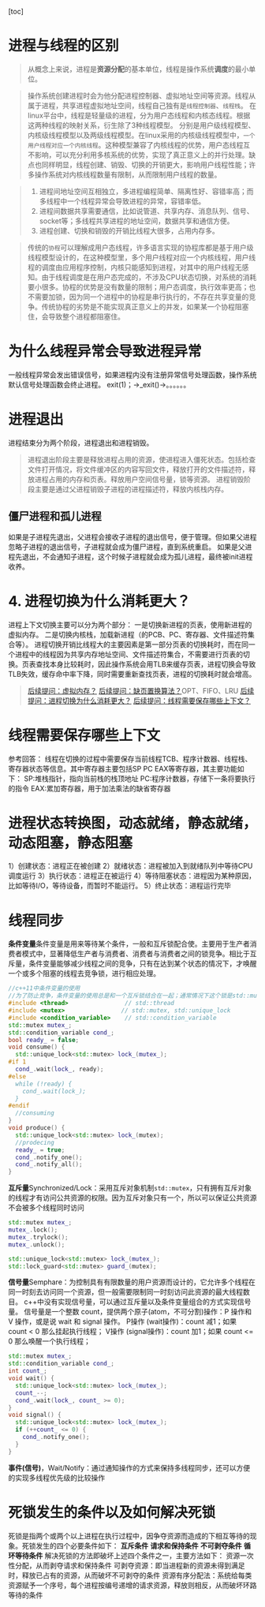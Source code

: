 [toc]

# 进程与线程的区别
> 从概念上来说，<span id="什么是进程"></span>进程是**资源分配**的基本单位，<span id="什么是线程"></span>线程是操作系统**调度**的最小单位。

> <span id="进程拥有的资源"></span>操作系统创建进程时会为他分配进程控制器、虚拟地址空间等资源。线程从属于进程，共享进程虚拟地址空间，<span id="线程拥有的资源"></span>线程自己独有是`线程控制器`、`线程栈`。
> 在linux平台中，线程是轻量级的进程，分为用户态线程和内核态线程。根据这两种线程的映射关系，衍生除了3种线程模型。
> 分别是用户级线程模型、内核级线程模型以及两级线程模型。在linux采用的内核级线程模型中，`一个用户线程对应一个内核线程`。这种模型兼容了内核线程的优势，用户态线程互不影响，可以充分利用多核系统的优势，实现了真正意义上的并行处理。缺点也同样明显，线程创建、销毁、切换的开销更大，影响用户线程性能；许多操作系统对内核线程数量有限制，从而限制用户线程的数量。

> 1. 进程间地址空间互相独立，多进程编程简单、隔离性好、容错率高；而多线程中一个线程异常会导致进程的异常，容错率低。
> 2. 进程间数据共享需要通信，比如说管道、共享内存、消息队列、信号、socket等；多线程共享进程的地址空间，数据共享和通信方便。
> 3. 进程创建、切换和销毁的开销比线程大很多，占用内存多。

> 传统的`协程`可以理解成用户态线程，许多语言实现的协程库都是基于用户级线程模型设计的，在这种模型里，多个用户线程对应一个内核线程，用户线程的调度由应用程序控制，内核只能感知到进程，对其中的用户线程无感知。由于线程调度是在用户态完成的，不涉及CPU状态切换，对系统的消耗要小很多。协程的优势是没有数量的限制；用户态调度，执行效率更高；也不需要加锁，因为同一个进程中的协程是串行执行的，不存在共享变量的竞争。传统协程的劣势是不能实现真正意义上的并发，如果某一个协程阻塞住，会导致整个进程都阻塞住。

# 为什么线程异常会导致进程异常
一般线程异常会发出错误信号，如果进程内没有注册异常信号处理函数，操作系统默认信号处理函数会终止进程。
exit(1)；->_exit()->。。。。。。
# 进程退出
进程结束分为两个阶段，进程退出和进程销毁。
> 进程退出阶段主要是释放进程占用的资源，使进程进入僵死状态。包括检查文件打开情况，将文件缓冲区的内容写回文件，释放打开的文件描述符，释放进程占用的内存和页表。释放用户空间信号量，锁等资源。
> 进程销毁阶段主要是通过父进程销毁子进程的进程描述符，释放内核栈内存。

## 僵尸进程和孤儿进程
如果是子进程先退出，父进程会接收子进程的退出信号，便于管理。但如果父进程忽略子进程的退出信号，子进程就会成为僵尸进程，直到系统重启。
如果是父进程先退出，不会通知子进程，这个时候子进程就会成为孤儿进程，最终被init进程收养。

# 4. <span id="4">进程切换为什么消耗更大？</span>
进程上下文切换主要可以分为两个部分：
一是切换新进程的页表，使用新进程的虚拟内存。
二是切换内核栈，加载新进程（的PCB、PC、寄存器、文件描述符集合等）。
进程切换开销比线程大的主要因素是第一部分页表的切换耗时，而在同一个进程中的线程因为共享内存地址空间、文件描述符集合，不需要进行页表的切换。页表查找本身比较耗时，因此操作系统会用TLB来缓存页表，进程切换会导致TLB失效，缓存命中率下降，同时需要重新查找页表，进程的切换耗时就会增高。
> [后续提问：虚拟内存？](#4)
> [后续提问：缺页置换算法？](#4)OPT、FIFO、LRU
> [后续提问：进程切换为什么消耗更大？](#4)
> [后续提问：线程需要保存哪些上下文？](#5)

# <span id="5">线程需要保存哪些上下文</span>
参考回答：
线程在切换的过程中需要保存当前线程TCB、程序计数器、线程栈、寄存器状态等信息。其中寄存器主要包括SP PC EAX等寄存器，其主要功能如下：
SP:堆栈指针，指向当前栈的栈顶地址
PC:程序计数器，存储下一条将要执行的指令
EAX:累加寄存器，用于加法乘法的缺省寄存器

# 进程状态转换图，动态就绪，静态就绪，动态阻塞，静态阻塞
1）创建状态：进程正在被创建
2）就绪状态：进程被加入到就绪队列中等待CPU调度运行
3）执行状态：进程正在被运行
4）等待阻塞状态：进程因为某种原因，比如等待I/O，等待设备，而暂时不能运行。
5）终止状态：进程运行完毕

# 线程同步
**条件变量**条件变量是用来等待某个条件，一般和互斥锁配合使。主要用于生产者消费者模式中，显著降低生产者与消费者、消费者与消费者之间的锁竞争。相比于互斥量，条件变量能够减少线程之间的竞争，只有在达到某个状态的情况下，才唤醒一个或多个阻塞的线程去竞争锁，进行相应处理。
```cpp
//c++11中条件变量的使用
//为了防止竞争，条件变量的使用总是和一个互斥锁结合在一起；通常情况下这个锁是std::mutex，并且管理这个锁 只能是 std::unique_lock<std::mutex> RAII模板类。
#include <thread>                // std::thread
#include <mutex>                // std::mutex, std::unique_lock
#include <condition_variable>    // std::condition_variable
std::mutex mutex_;
std::condition_variable cond_;
bool ready_ = false;
void consume() {
  std::unique_lock<std::mutex> lock_(mutex_);
#if 1
  cond_.wait(lock_, ready);
#else
  while (!ready) {
    cond_.wait(lock_);
  }
#endif
  //consuming
}
void produce() {
  std::unique_lock<std::mutex> lock_(mutex);
  //prodecing
  ready_ = true;
  cond_.notify_one();
  cond_.notify_all();
}
```
**互斥量**Synchronized/Lock：采用互斥对象机制`std::mutex`，只有拥有互斥对象的线程才有访问公共资源的权限。因为互斥对象只有一个，所以可以保证公共资源不会被多个线程同时访问
```cpp
std::mutex mutex_;
mutex_.lock();
mutex_.trylock();
mutex_.unlock();

std::unique_lock<std::mutex> lock_(mutex_);
std::lock_guard<std::mutex> guard_(mutex);
```
**信号量**Semphare：为控制具有有限数量的用户资源而设计的，它允许多个线程在同一时刻去访问同一个资源，但一般需要限制同一时刻访问此资源的最大线程数目。
c++中没有实现信号量，可以通过互斥量以及条件变量组合的方式实现信号量。
信号量是一个整数 count，提供两个原子(atom，不可分割)操作：P 操作和 V 操作，或是说 wait 和 signal 操作。
P操作 (wait操作)：count 减1；如果 count < 0 那么挂起执行线程；
V操作 (signal操作)：count 加1；如果 count <= 0 那么唤醒一个执行线程；
```cpp
std::mutex mutex_;
std::condition_variable cond_;
int count_;
void wait() {
  std::unique_lock<std::mutex> lock_(mutex_);
  count_--;
  cond_.wait(lock_, count_ >= 0);
}
void signal() {
  std::unique_lock<std::mutex> lock_(mutex_);
  if (++count_ <= 0) {
    cond_.notify_one();
  }
}
```
**事件(信号)**，Wait/Notify：通过通知操作的方式来保持多线程同步，还可以方便的实现多线程优先级的比较操作

# 死锁发生的条件以及如何解决死锁
死锁是指两个或两个以上进程在执行过程中，因争夺资源而造成的下相互等待的现象。死锁发生的四个必要条件如下：
**互斥条件**
**请求和保持条件**
**不可剥夺条件**
**循环等待条件**
解决死锁的方法即破坏上述四个条件之一，主要方法如下：
资源一次性分配，从而剥夺请求和保持条件
可剥夺资源：即当进程新的资源未得到满足时，释放已占有的资源，从而破坏不可剥夺的条件
资源有序分配法：系统给每类资源赋予一个序号，每个进程按编号递增的请求资源，释放则相反，从而破坏环路等待的条件
